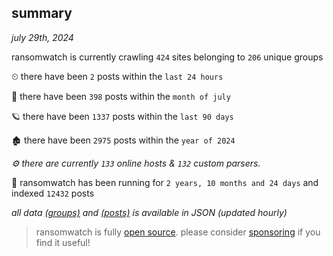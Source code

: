 
## summary
_july 29th, 2024_

ransomwatch is currently crawling `424` sites belonging to `206` unique groups

⏲ there have been `2` posts within the `last 24 hours`

🦈 there have been `398` posts within the `month of july`

🪐 there have been `1337` posts within the `last 90 days`

🏚 there have been `2975` posts within the `year of 2024`

_⚙️ there are currently `133` online hosts & `132` custom parsers._

🦕 ransomwatch has been running for `2 years, 10 months and 24 days` and indexed `12432` posts

_all data  [(groups)](http://ransomwhat.telemetry.ltd/groups) and [(posts)](http://ransomwhat.telemetry.ltd/posts) is available in JSON (updated hourly)_

> ransomwatch is fully [open source](https://github.com/joshhighet/ransomwatch#ransomwatch--). please consider [sponsoring](https://github.com/sponsors/joshhighet) if you find it useful!
